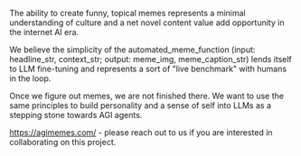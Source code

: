 The ability to create funny, topical memes represents a minimal understanding of culture and a net novel content value add opportunity in the internet AI era.

We believe the simplicity of the automated_meme_function (input: headline_str, context_str; output: meme_img, meme_caption_str) lends itself to LLM fine-tuning and represents a sort of "live benchmark" with humans in the loop.

Once we figure out memes, we are not finished there. We want to use the same principles to build personality and a sense of self into LLMs as a stepping stone towards AGI agents. 

https://agimemes.com/ - please reach out to us if you are interested in collaborating on this project.

